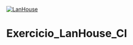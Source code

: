 [![LanHouse](https://github.com/G-ilian/Exercicio_LanHouse_CI/actions/workflows/LanHouse.yml/badge.svg)](https://github.com/G-ilian/Exercicio_LanHouse_CI/actions)
# Exercicio_LanHouse_CI

